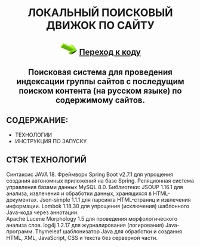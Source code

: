 <h1 align="center">ЛОКАЛЬНЫЙ ПОИСКОВЫЙ ДВИЖОК ПО САЙТУ</h1>
<h2 align="center"><img src="https://github.com/vadimsa3/searchengine/blob/master/src/main/resources/raw/target.gif" height="32"/>
<a href="https://github.com/vadimsa3/searchengine/tree/master/src/main/java/searchengine" target="_blank">Переход к коду</a></h2>
<h2 align="center">Поисковая система для проведения индексации группы сайтов с последущим поиском контента (на русском языке) по содержимому сайтов.</h2>

## **СОДЕРЖАНИЕ:** ##
* ТЕХНОЛОГИИ
* ИНСТРУКЦИЯ ПО ЗАПУСКУ
## **СТЭК ТЕХНОЛОГИЙ** ##  
 Синтаксис JAVA 18.
 Фреймворк Spring Boot v2.7.1 для упрощения создания автономных приложений на базе Spring.
Реляционная система управления базами данных MySQL 8.0.
Библиотеки: JSOUP 1.16.1 для анализа, извлечения и обработки данных, хранящихся в HTML-документах.
Json-simple 1.1.1 для парсинга HTML-страниц и извлечения информации.
Lombok 1.18.30 для упрощения (исключения) шаблонного Java-кода через аннотации.             
Apache Lucene Morphology 1.5 для проведения морфологического анализа слов.
log4j 1.2.17 для журналирования (логирования) Java-программ.
Thymeleaf шаблонизатор Java для обработки и создания HTML, XML, JavaScript, CSS и текста без серверной части.
